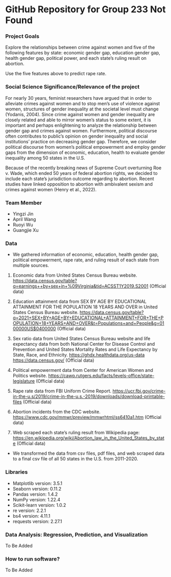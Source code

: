 # GitHub Repository for Group 233 Not Found

### Project Goals

Explore the relationships between crime against women and five of the following features by state: economic gender gap, education gender gap, health gender gap, political power, and each state’s ruling result on abortion.

Use the five features above to predict rape rate.

### Social Science Significance/Relevance of the project

For nearly 30 years, feminist researchers have argued that in order to alleviate crimes against women and to stop men’s use of violence against women, structures of gender inequality at the societal level must change (Yodanis, 2004). Since crime against women and gender inequality are closely related and able to mirror women’s status to some extent, it is important and perhaps enlightening to analyze the relationship between gender gap and crimes against women. Furthermore, political discourse often contributes to public’s opinion on gender inequality and social institutions’ practice on decreasing gender gap. Therefore, we consider political discourse from women’s political empowerment and employ gender gaps from the dimension of economic, education, health to evaluate gender inequality among 50 states in the U.S. 

Because of the recently breaking news of Supreme Court overturning Roe v. Wade, which ended 50 years of federal abortion rights, we decided to include each state’s jurisdiction outcome regarding to abortion. Recent studies have linked opposition to abortion with ambivalent sexism and crimes against women (Henry et al., 2022). 

### Team Member
* Yingzi Jin
* April Wang
* Ruoyi Wu
* Guangjie Xu

### Data

* We gathered information of economic, education, health gender gap, political empowerment, rape rate, and ruling result of each state from multiple sources. 

1. Economic data from United States Census Bureau website.
	https://data.census.gov/table?q=earnings++by+sex+in+%09Virginia&tid=ACSST1Y2019.S2001 (Official data)
  
2. Education attainment data from SEX BY AGE BY EDUCATIONAL ATTAINMENT FOR THE POPULATION 18 YEARS AND OVER in United States Census Bureau website. 
https://data.census.gov/table?q=2021+SEX+BY+AGE+BY+EDUCATIONAL+ATTAINMENT+FOR+THE+POPULATION+18+YEARS+AND+OVER&t=Populations+and+People&g=0100000US$0400000 (Official data)

3. Sex ratio data from United States Census Bureau website and life expectancy data from both National Center for Disease Control and Prevention and United States Mortality Rates and Life Expectancy by State, Race, and Ethnicity.
https://ghdx.healthdata.org/us-data
https://data.census.gov/ (Official data)

4. Political empowerment data from Center for American Women and Politics website. 
https://cawp.rutgers.edu/facts/levels-office/state-legislature (Official data)

5. Rape rate data from FBI Uniform Crime Report.
https://ucr.fbi.gov/crime-in-the-u.s/2019/crime-in-the-u.s.-2019/downloads/download-printable-files (Official data)

6. Abortion incidents from the CDC website. 
https://www.cdc.gov/mmwr/preview/mmwrhtml/ss6410a1.htm  (Official data)
 
7. Web scraped each state’s ruling result from Wikipedia page:
https://en.wikipedia.org/wiki/Abortion_law_in_the_United_States_by_state (Official data)

* We transformed the data from csv files, pdf files, and web scraped data to a final csv file of all 50 states in the U.S. from 2011-2020.

### Libraries

* Matplotlib version: 3.5.1
* Seaborn version: 0.11.2
* Pandas version: 1.4.2
* NumPy version: 1.22.4
* Scikit-learn version: 1.0.2
* re version: 2.2.1
* bs4 version: 4.11.1
* requests version: 2.27.1

### Data Analysis: Regression, Prediction, and Visualization

To Be Added

### How to run software?

To Be Added
